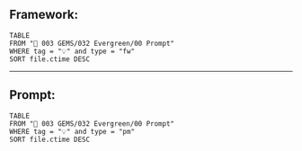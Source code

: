 ## Framework:
```dataview
TABLE
FROM "💎 003 GEMS/032 Evergreen/00 Prompt"
WHERE tag = "💡" and type = "fw"
SORT file.ctime DESC
```
---
## Prompt:
```dataview
TABLE
FROM "💎 003 GEMS/032 Evergreen/00 Prompt"
WHERE tag = "💡" and type = "pm"
SORT file.ctime DESC
```
